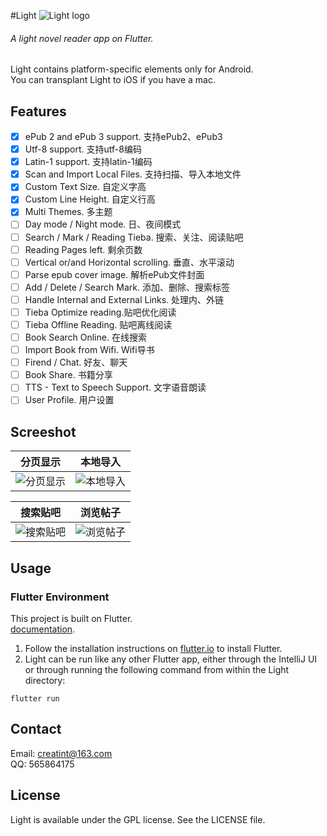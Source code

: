 #Light
![Light logo](https://user-images.githubusercontent.com/17924777/39092072-762deace-4636-11e8-8acd-447a03c7556e.png)

###### A light novel reader app on Flutter.
Light contains platform-specific elements only for Android.<br>
You can transplant Light to iOS if you have a mac.

## Features
- [x] ePub 2 and ePub 3 support. 支持ePub2、ePub3
- [x] Utf-8 support. 支持utf-8编码
- [x] Latin-1 support. 支持latin-1编码
- [x] Scan and Import Local Files. 支持扫描、导入本地文件
- [x] Custom Text Size. 自定义字高
- [x] Custom Line Height. 自定义行高
- [x] Multi Themes. 多主题
- [ ] Day mode / Night mode. 日、夜间模式
- [ ] Search / Mark / Reading Tieba. 搜索、关注、阅读贴吧
- [ ] Reading Pages left. 剩余页数
- [ ] Vertical or/and Horizontal scrolling. 垂直、水平滚动
- [ ] Parse epub cover image. 解析ePub文件封面
- [ ] Add / Delete / Search Mark. 添加、删除、搜索标签
- [ ] Handle Internal and External Links. 处理内、外链
- [ ] Tieba Optimize reading.贴吧优化阅读
- [ ] Tieba Offline Reading. 贴吧离线阅读
- [ ] Book Search Online. 在线搜索
- [ ] Import Book from Wifi. Wifi导书
- [ ] Firend / Chat. 好友、聊天
- [ ] Book Share. 书籍分享
- [ ] TTS - Text to Speech Support. 文字语音朗读
- [ ] User Profile. 用户设置

## Screeshot
分页显示 | 本地导入
:-------------------------:|:-------------------------:
![分页显示](https://user-images.githubusercontent.com/17924777/39093416-24e27484-4652-11e8-9eaa-96b610508d80.gif) | ![本地导入](https://user-images.githubusercontent.com/17924777/39093132-18904792-464d-11e8-9bda-4f30abec0504.gif)

搜索贴吧 | 浏览帖子
:-------------------------:|:-------------------------:
![搜索贴吧](https://user-images.githubusercontent.com/17924777/39093389-d2d79c64-4651-11e8-9b19-07490ccbb44a.gif) | ![浏览帖子](https://user-images.githubusercontent.com/17924777/39093405-0108874c-4652-11e8-9e79-884a1f6961a9.gif)

## Usage
### Flutter Environment
This project is built on Flutter.<br>
[documentation](https://flutter.io/).
1. Follow the installation instructions on [flutter.io](https://flutter.io) to install Flutter.
2. Light can be run like any other Flutter app, either through the IntelliJ UI or through running the following command from within the Light directory:
```
flutter run
```


## Contact
Email: creatint@163.com<br>QQ: 565864175


## License
Light is available under the GPL license. See the LICENSE file.